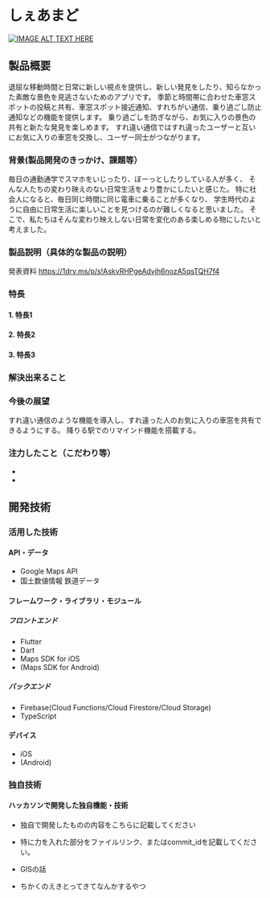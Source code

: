 # しぇあまど

[![IMAGE ALT TEXT HERE](https://jphacks.com/wp-content/uploads/2023/07/JPHACKS2023_ogp.png)](https://www.youtube.com/watch?v=yYRQEdfGjEg)

## 製品概要
退屈な移動時間と日常に新しい視点を提供し、新しい発見をしたり、知らなかった素敵な景色を見逃さないためのアプリです。
季節と時間帯に合わせた車窓スポットの投稿と共有、車窓スポット接近通知、すれちがい通信、乗り過ごし防止通知などの機能を提供します。
乗り過ごしを防ぎながら、お気に入りの景色の共有と新たな発見を楽しめます。
すれ違い通信ではすれ違ったユーザーと互いにお気に入りの車窓を交換し、ユーザー同士がつながります。

### 背景(製品開発のきっかけ、課題等）
毎日の通勤通学でスマホをいじったり、ぼーっとしたりしている人が多く、
そんな人たちの変わり映えのない日常生活をより豊かにしたいと感じた。
特に社会人になると、毎日同じ時間に同じ電車に乗ることが多くなり、
学生時代のように自由に日常生活に楽しいことを見つけるのが難しくなると思いました。
そこで、私たちはそんな変わり映えしない日常を変化のある楽しめる物にしたいと考えました。


### 製品説明（具体的な製品の説明）
発表資料
https://1drv.ms/p/s!AskvRHPgeAdvjh6nozA5qsTQH7f4
### 特長
#### 1. 特長1
#### 2. 特長2
#### 3. 特長3

### 解決出来ること
### 今後の展望
すれ違い通信のような機能を導入し、すれ違った人のお気に入りの車窓を共有できるようにする。
降りる駅でのリマインド機能を搭載する。

### 注力したこと（こだわり等）
* 
* 

## 開発技術
### 活用した技術
#### API・データ
* Google Maps API
* 国土数値情報 鉄道データ

#### フレームワーク・ライブラリ・モジュール
##### フロントエンド
* Flutter
* Dart
* Maps SDK for iOS
* (Maps SDK for Android)

##### バックエンド
* Firebase(Cloud Functions/Cloud Firestore/Cloud Storage)
* TypeScript

#### デバイス
* iOS
* (Android)

### 独自技術
#### ハッカソンで開発した独自機能・技術
* 独自で開発したものの内容をこちらに記載してください
* 特に力を入れた部分をファイルリンク、またはcommit_idを記載してください。

* GISの話

* ちかくのえきとってきてなんかするやつ
